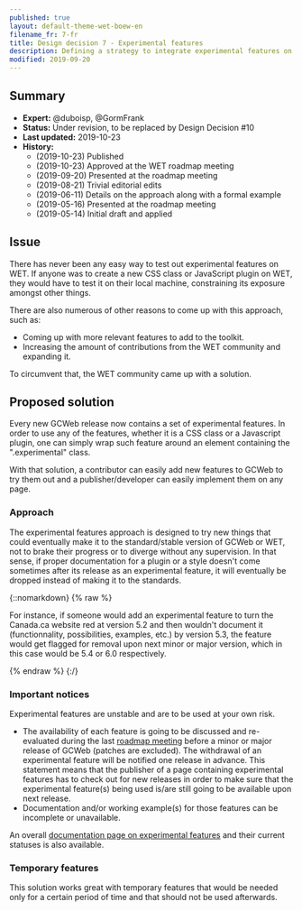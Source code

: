 ```yaml
---
published: true
layout: default-theme-wet-boew-en
filename_fr: 7-fr
title: Design decision 7 - Experimental features
description: Defining a strategy to integrate experimental features on the WET
modified: 2019-09-20
---
```


## Summary

* **Expert:** @duboisp, @GormFrank
* **Status:** Under revision, to be replaced by Design Decision #10
* **Last updated:** 2019-10-23
* **History:**
	* (2019-10-23) Published
	* (2019-10-23) Approved at the WET roadmap meeting
	* (2019-09-20) Presented at the roadmap meeting
	* (2019-08-21) Trivial editorial edits
	* (2019-06-11) Details on the approach along with a formal example
	* (2019-05-16) Presented at the roadmap meeting
	* (2019-05-14) Initial draft and applied

## Issue

There has never been any easy way to test out experimental features on WET. If anyone was to create a new CSS class or JavaScript plugin on WET, they would have to test it on their local machine, constraining its exposure amongst other things.

There are also numerous of other reasons to come up with this approach, such as:

* Coming up with more relevant features to add to the toolkit.
* Increasing the amount of contributions from the WET community and expanding it.

To circumvent that, the WET community came up with a solution.

## Proposed solution

Every new GCWeb release now contains a set of experimental features. In order to use any of the features, whether it is a CSS class or a Javascript plugin, one can simply wrap such feature around an element containing the ".experimental" class.

With that solution, a contributor can easily add new features to GCWeb to try them out and a publisher/developer can easily implement them on any page.

### Approach

The experimental features approach is designed to try new things that could eventually make it to the standard/stable version of GCWeb or WET, not to brake their progress or to diverge without any supervision. In that sense, if proper documentation for a plugin or a style doesn't come sometimes after its release as an experimental feature, it will eventually be dropped instead of making it to the standards.

{::nomarkdown}
{% raw %}
<p class="alert alert-info">For instance, if someone would add an experimental feature to turn the Canada.ca website red at version 5.2 and then wouldn't document it (functionnality, possibilities, examples, etc.) by version 5.3, the feature would get flagged for removal upon next minor or major version, which in this case would be 5.4 or 6.0 respectively.</p>
{% endraw %}
{:/}

### Important notices

Experimental features are unstable and are to be used at your own risk.

* The availability of each feature is going to be discussed and re-evaluated during the last [roadmap meeting](../roadmap-en.html) before a minor or major release of GCWeb (patches are excluded). The withdrawal of an experimental feature will be notified one release in advance. This statement means that the publisher of a page containing experimental features has to check out for new releases in order to make sure that the experimental feature(s) being used is/are still going to be available upon next release.
* Documentation and/or working example(s) for those features can be incomplete or unavailable.

An overall [documentation page on experimental features](https://wet-boew.github.io/themes-dist/GCWeb/experimental-en.html) and their current statuses is also available.

### Temporary features

This solution works great with temporary features that would be needed only for a certain period of time and that should not be used afterwards.